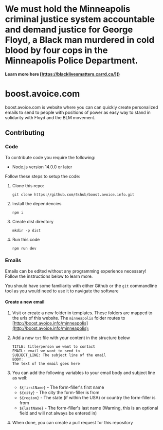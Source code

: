 # We must hold the Minneapolis criminal justice system accountable and demand justice for George Floyd, a Black man murdered in cold blood by four cops in the Minneapolis Police Department.

**Learn more here [https://blacklivesmatters.carrd.co/]()**



# boost.avoice.com

boost.avoice.com is website where you can can quickly create personalized emails to send to people with positions of power as easy way to stand in solidarity with Floyd and the BLM movement.

## Contributing

### Code

To contribute code you require the following:

-   Node.js version 14.0.0 or later

Follow these steps to setup the code:

1. Clone this repo:

    ```
    git clone https://github.com/4shub/boost.avoice.info.git
    ```

1. Install the dependencies

    ```
    npm i
    ```
   
1. Create dist directory

   ```
   mkdir -p dist
   ```

1. Run this code
    ```
    npm run dev
    ```

### Emails

Emails can be edited without any programming experience necessary! Follow the instructions below to learn more.

You should have some familiarity with either Github or the `git` commandline tool as you would need to use it to navigate the software

#### Create a new email

1.  Visit or create a new folder in templates. These folders are mapped to the urls of this website. The `minneapolis` folder routes to [http://boost.avoice.info/minneapolis](http://boost.avoice.info/minneapolis);
2.  Add a new `txt` file with your content in the structure below

    ```
    TITLE: title/person we want to contact
    EMAIL: email we want to send to
    SUBJECT_LINE: The subject line of the email
    BODY:
    The text of the email goes here
    ```

3.  You can add the following variables to your email body and subject line as well:
    -   `${firstName}` - The form-filler's first name
    -   `${city}` - The city the form-filler is from
    -   `${region}` - The state (if within the USA) or country the form-filler is from
    -   `${lastName}` - The form-filler's last name (Warning, this is an optional field and will not always be entered in)
4.  When done, you can create a pull request for this repository
